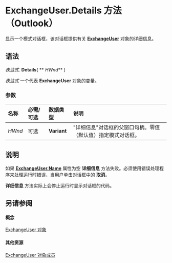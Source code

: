 
# ExchangeUser.Details 方法 （Outlook）

显示一个模式对话框，该对话框提供有关  **[ExchangeUser](6ec117d1-7fdb-aa36-b567-1242f8238df0.md)** 对象的详细信息。


## 语法

 _表达式_. **Details**( ** _HWnd_** )

 _表达式_ 一个代表 **ExchangeUser** 对象的变量。


### 参数



|**名称**|**必需/可选**|**数据类型**|**说明**|
|:-----|:-----|:-----|:-----|
| _HWnd_|可选|**Variant**|"详细信息"对话框的父窗口句柄。零值（默认值）指定模式对话框。|

## 说明

如果 **[ExchangeUser.Name](8b93c5a3-7c6a-4193-7fc3-621e1d0dda18.md)** 属性为空 **详细信息** 方法失败。必须使用错误处理程序来处理运行时错误，当用户单击对话框中的 **取消**。

 **详细信息** 方法实际上会停止运行时显示对话框的代码。


## 另请参阅


#### 概念


[ExchangeUser 对象](6ec117d1-7fdb-aa36-b567-1242f8238df0.md)
#### 其他资源


[ExchangeUser 对象成员](b9489e9d-0b8e-1c8d-d5df-8def4b1ee5e8.md)